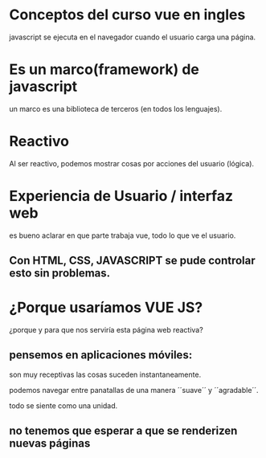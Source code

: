 # Conceptos del curso vue en ingles
javascript se ejecuta en el navegador cuando el usuario carga una página.

# Es un marco(framework) de javascript
un marco es una biblioteca de terceros (en todos los lenguajes).

# Reactivo
Al ser reactivo, podemos mostrar cosas por acciones del usuario (lógica).

# Experiencia de Usuario / interfaz web
es bueno aclarar en que parte trabaja vue, todo lo que ve el usuario.

## Con HTML, CSS, JAVASCRIPT se pude controlar esto sin problemas.

# ¿Porque usaríamos VUE JS?
¿porque y para que nos serviría esta página web reactiva?

## pensemos en aplicaciones móviles:
son muy receptivas las cosas suceden instantaneamente.

podemos navegar entre panatallas de una manera ´´suave´´ y ´´agradable´´.

todo se siente como una unidad.

## no tenemos que esperar a que se renderizen nuevas páginas





